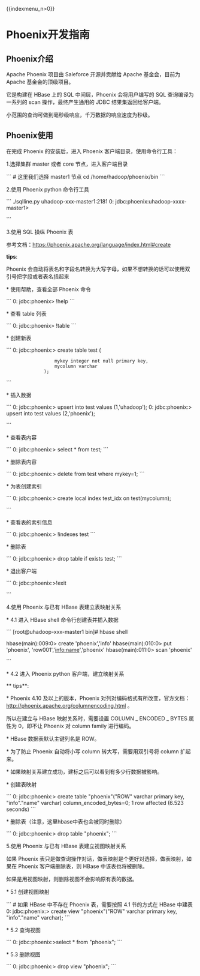 {{indexmenu_n>0}}

# Phoenix开发指南

## Phoenix介绍

Apache Phoenix 项目由 Saleforce 开源并贡献给 Apache 基金会，目前为 Apache 基金会的顶级项目。

它是构建在 HBase 上的 SQL 中间层，Phoenix 会将用户编写的 SQL 查询编译为一系列的 scan 操作，最终产生通用的
JDBC 结果集返回给客户端。

小范围的查询可做到毫秒级响应，千万数据的响应速度为秒级。

## Phoenix使用

在完成 Phoenix 的安装后，进入 Phoenix 客户端目录，使用命令行工具：

1.选择集群 master 或者 core 节点，进入客户端目录

\`\`\` \# 这里我们选择 master1 节点 cd /home/hadoop/phoenix/bin \`\`\`

2.使用 Phoenix python 命令行工具

\`\`\` ./sqlline.py uhadoop-xxx-master1:2181 0:
jdbc:phoenix:uhadoop-xxxx-master1\>

\`\`\`

3.使用 SQL 操纵 Phoenix 表

参考文档：<https://phoenix.apache.org/language/index.html#create>

**tips**:

Phoenix 会自动将表名和字段名转换为大写字母，如果不想转换的话可以使用双引号把字段或者表名括起来

\* 使用帮助，查看全部 Phoenix 命令

\`\`\` 0: jdbc:phoenix\> \!help \`\`\`

\* 查看 table 列表

\`\`\` 0: jdbc:phoenix\> \!table \`\`\`

\* 创建新表

\`\`\` 0: jdbc:phoenix:\> create table test (

``` 
                  mykey integer not null primary key,
                  mycolumn varchar
              );
```

\`\`\`

\* 插入数据

\`\`\` 0: jdbc:phoenix:\> upsert into test values (1,'uhadoop'); 0:
jdbc:phoenix:\> upsert into test values (2,'phoenix');

\`\`\`

\* 查看表内容

\`\`\` 0: jdbc:phoenix:\> select \* from test; \`\`\`

\* 删除表内容

\`\`\` 0: jdbc:phoenix:\> delete from test where mykey=1; \`\`\`

\* 为表创建索引

\`\`\` 0: jdbc:phoenix:\> create local index test\_idx on
test(mycolumn);

\`\`\`

\* 查看表的索引信息

\`\`\` 0: jdbc:phoenix:\> \!indexes test \`\`\`

\* 删除表

\`\`\` 0: jdbc:phoenix:\> drop table if exists test; \`\`\`

\* 退出客户端

\`\`\` 0: jdbc:phoenix:\>\!exit

\`\`\`

4.使用 Phoenix 与已有 HBase 表建立表映射关系

\* 4.1 进入 HBase shell 命令行创建表并插入数据

\`\`\` \[root@uhadoop-xxx-master1 bin\]\# hbase shell

hbase(main):009:0\> create 'phoenix','info' hbase(main):010:0\> put
'phoenix', 'row001','<info:name>','phoenix' hbase(main):011:0\> scan
'phoenix'

\`\`\`

\* 4.2 进入 Phoenix python 客户端，建立映射关系

\*\* tips\*\*:

\* Phoenix 4.10 及以上的版本，Phoenix
对列对编码格式有所改变，官方文档：<http://phoenix.apache.org/columnencoding.html>
。

所以在建立与 HBase 映射关系时，需要设置 COLUMN \_ ENCODED \_ BYTES 属性为 0，即不让 Phoenix 对
column family 进行编码。

\* HBase 数据表默认主键列名是 ROW。

\* 为了防止 Phoenix 自动将小写 column 转大写，需要用双引号将 column 扩起来。

\* 如果映射关系建立成功，建标之后可以看到有多少行数据被影响。

\* 创建表映射

\`\`\` 0: jdbc:phoenix:\> create table "phoenix"("ROW" varchar primary
key, "info"."name" varchar) column\_encoded\_bytes=0; 1 row affected
(6.523 seconds) \`\`\`

\* 删除表（注意，这里hbase中表也会被同时删除）

\`\`\` 0: jdbc:phoenix:\> drop table "phoenix"; \`\`\`

5.使用 Phoenix 与已有 HBase 表建立视图映射关系

如果 Phoenix 表只是做查询操作对话，做表映射是个更好对选择，做表映射，如果在 Phoenix 客户端删除表，则 HBase
中该表也将被删除。

如果是用视图映射，则删除视图不会影响原有表的数据。

\* 5.1 创建视图映射

\`\`\` \# 如果 HBase 中不存在 Phoenix 表，需要按照 4.1 节的方式在 HBase 中建表 0:
jdbc:phoenix:\> create view "phoenix"("ROW" varchar primary key,
"info"."name" varchar); \`\`\`

\* 5.2 查询视图

\`\`\` 0: jdbc:phoenix:\>select \* from "phoenix"; \`\`\`

\* 5.3 删除视图

\`\`\` 0: jdbc:phoenix:\> drop view "phoenix"; \`\`\`
